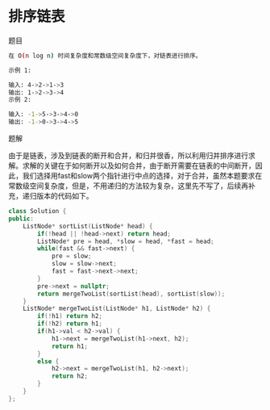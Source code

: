 # 排序链表

题目

```bash
在 O(n log n) 时间复杂度和常数级空间复杂度下，对链表进行排序。

示例 1:

输入: 4->2->1->3
输出: 1->2->3->4
示例 2:

输入: -1->5->3->4->0
输出: -1->0->3->4->5
```

题解

由于是链表，涉及到链表的断开和合并，和归并很香，所以利用归并排序进行求解。求解的关键在于如何断开以及如何合并，由于断开需要在链表的中间断开，因此，我们选择用fast和slow两个指针进行中点的选择，对于合并，虽然本题要求在常数级空间复杂度，但是，不用递归的方法较为复杂，这里先不写了，后续再补充，递归版本的代码如下。

```C++
class Solution {
public:
    ListNode* sortList(ListNode* head) {
        if(!head || !head->next) return head;
        ListNode* pre = head, *slow = head, *fast = head;
        while(fast && fast->next) {
            pre = slow;
            slow = slow->next;
            fast = fast->next->next;
        }
        pre->next = nullptr;
        return mergeTwoList(sortList(head), sortList(slow));
    }
    ListNode* mergeTwoList(ListNode* h1, ListNode* h2) {
        if(!h1) return h2;
        if(!h2) return h1;
        if(h1->val < h2->val) {
            h1->next = mergeTwoList(h1->next, h2);
            return h1;
        }
        else {
            h2->next = mergeTwoList(h1, h2->next);
            return h2;
        }
    }
};
```
